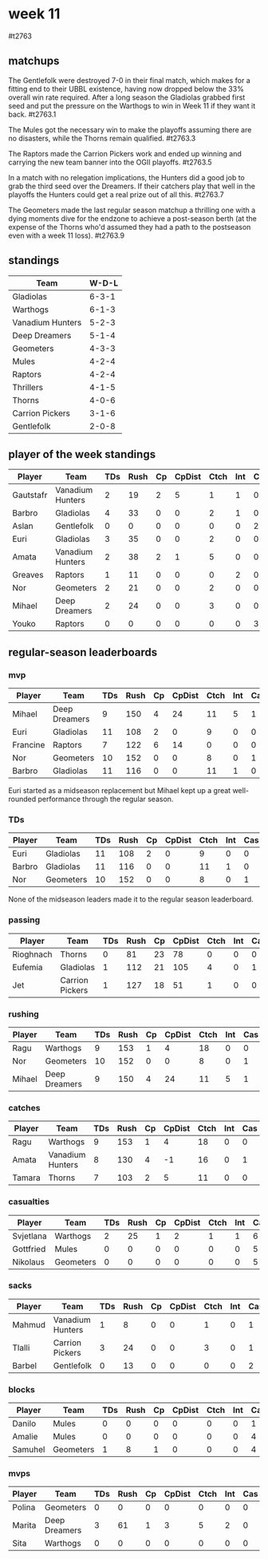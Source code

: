 # week 11

#t2763

## matchups

The Gentlefolk were destroyed 7-0 in their final match, which makes for a fitting end to their UBBL existence, having now dropped below the 33% overall win rate required. After a long season the Gladiolas grabbed first seed and put the pressure on the Warthogs to win in Week 11 if they want it back. #t2763.1

The Mules got the necessary win to make the playoffs assuming there are no disasters, while the Thorns remain qualified. #t2763.3

The Raptors made the Carrion Pickers work and ended up winning and carrying the new team banner into the OGII playoffs. #t2763.5

In a match with no relegation implications, the Hunters did a good job to grab the third seed over the Dreamers. If their catchers play that well in the playoffs the Hunters could get a real prize out of all this. #t2763.7

The Geometers made the last regular season matchup a thrilling one with a dying moments dive for the endzone to achieve a post-season berth (at the expense of the Thorns who'd assumed they had a path to the postseason even with a week 11 loss). #t2763.9

## standings

| Team | W-D-L |
|-------|-----|
| Gladiolas | 6-3-1 |
| Warthogs | 6-1-3 |
| Vanadium Hunters | 5-2-3 |
| Deep Dreamers | 5-1-4 |
| Geometers | 4-3-3 |
| Mules | 4-2-4 |
| Raptors | 4-2-4 |
| Thrillers | 4-1-5 |
| Thorns | 4-0-6 |
| Carrion Pickers | 3-1-6 |
| Gentlefolk | 2-0-8 |

## player of the week standings

| Player            | Team             | TDs  | Rush | Cp   | CpDist | Ctch | Int | Cas  | Blck | Sck | MVP | SPP  |
|-------------------|------------------|------|------|------|----------|---------|---|---|--------|-------|------|------|
| Gautstafr | Vanadium Hunters |    2 |   19 |    2 |      5 |    1 |    1 |    0 |    0 |    0 |    1 |   15 |
| Barbro    | Gladiolas        |    4 |   33 |    0 |      0 |    2 |    1 |    0 |    5 |    1 |    0 |   14 |
| Aslan     | Gentlefolk       |    0 |    0 |    0 |      0 |    0 |    0 |    2 |    5 |    0 |    1 |    9 |
| Euri      | Gladiolas        |    3 |   35 |    0 |      0 |    2 |    0 |    0 |    0 |    0 |    0 |    9 |
| Amata     | Vanadium Hunters |    2 |   38 |    2 |      1 |    5 |    0 |    0 |    3 |    0 |    0 |    8 |
| Greaves   | Raptors          |    1 |   11 |    0 |      0 |    0 |    2 |    0 |    0 |    0 |    0 |    7 |
| Nor       | Geometers        |    2 |   21 |    0 |      0 |    2 |    0 |    0 |    0 |    0 |    0 |    6 |
| Mihael    | Deep Dreamers    |    2 |   24 |    0 |      0 |    3 |    0 |    0 |    0 |    0 |    0 |    6 |
| Youko     | Raptors          |    0 |    0 |    0 |      0 |    0 |    0 |    3 |   10 |    0 |    0 |    6 |


## regular-season leaderboards

### mvp

| Player            | Team             | TDs  | Rush | Cp   | CpDist | Ctch | Int | Cas  | Blck | Sck | MVP | SPP  |
|-------------------|------------------|------|------|------|----------|---------|---|---|--------|-------|------|------|
| Mihael   | Deep Dreamers |    9 |  150 |    4 |     24 |   11 |    5 |    1 |    4 |    0 |    1 |   48 |
| Euri     | Gladiolas     |   11 |  108 |    2 |      0 |    9 |    0 |    0 |   10 |    0 |    1 |   40 |
| Francine | Raptors       |    7 |  122 |    6 |     14 |    0 |    0 |    0 |    2 |    0 |    2 |   37 |
| Nor      | Geometers     |   10 |  152 |    0 |      0 |    8 |    0 |    1 |   11 |    1 |    1 |   37 |
| Barbro   | Gladiolas     |   11 |  116 |    0 |      0 |   11 |    1 |    0 |   14 |    2 |    0 |   35 |

Euri started as a midseason replacement but Mihael kept up a great well-rounded performance through the regular season.

### TDs

| Player            | Team             | TDs  | Rush | Cp   | CpDist | Ctch | Int | Cas  | Blck | Sck | MVP | SPP  |
|-------------------|------------------|------|------|------|----------|---------|---|---|--------|-------|------|------|
| Euri   | Gladiolas |   11 |  108 |    2 |      0 |    9 |    0 |    0 |   10 |    0 |    1 |   40 |
| Barbro | Gladiolas |   11 |  116 |    0 |      0 |   11 |    1 |    0 |   14 |    2 |    0 |   35 |
| Nor    | Geometers |   10 |  152 |    0 |      0 |    8 |    0 |    1 |   11 |    1 |    1 |   37 |

None of the midseason leaders made it to the regular season leaderboard.

### passing

| Player            | Team             | TDs  | Rush | Cp   | CpDist | Ctch | Int | Cas  | Blck | Sck | MVP | SPP  |
|-------------------|------------------|------|------|------|----------|---------|---|---|--------|-------|------|------|
| Rioghnach | Thorns          |    0 |   81 |   23 |     78 |    0 |    0 |    0 |    5 |    2 |    0 |   23 |
| Eufemia   | Gladiolas       |    1 |  112 |   21 |    105 |    4 |    0 |    1 |    8 |    2 |    0 |   26 |
| Jet       | Carrion Pickers |    1 |  127 |   18 |     51 |    1 |    0 |    0 |    6 |    1 |    0 |   21 |

### rushing

| Player            | Team             | TDs  | Rush | Cp   | CpDist | Ctch | Int | Cas  | Blck | Sck | MVP | SPP  |
|-------------------|------------------|------|------|------|----------|---------|---|---|--------|-------|------|------|
| Ragu   | Warthogs      |    9 |  153 |    1 |      4 |   18 |    0 |    0 |    3 |    1 |    0 |   28 |
| Nor    | Geometers     |   10 |  152 |    0 |      0 |    8 |    0 |    1 |   11 |    1 |    1 |   37 |
| Mihael | Deep Dreamers |    9 |  150 |    4 |     24 |   11 |    5 |    1 |    4 |    0 |    1 |   48 |

### catches

| Player            | Team             | TDs  | Rush | Cp   | CpDist | Ctch | Int | Cas  | Blck | Sck | MVP | SPP  |
|-------------------|------------------|------|------|------|----------|---------|---|---|--------|-------|------|------|
| Ragu   | Warthogs         |    9 |  153 |    1 |      4 |   18 |    0 |    0 |    3 |    1 |    0 |   28 |
| Amata  | Vanadium Hunters |    8 |  130 |    4 |     -1 |   16 |    0 |    1 |    7 |    0 |    0 |   30 |
| Tamara | Thorns           |    7 |  103 |    2 |      5 |   11 |    0 |    0 |   15 |    2 |    1 |   28 |

### casualties

| Player            | Team             | TDs  | Rush | Cp   | CpDist | Ctch | Int | Cas  | Blck | Sck | MVP | SPP  |
|-------------------|------------------|------|------|------|----------|---------|---|---|--------|-------|------|------|
| Svjetlana | Warthogs  |    2 |   25 |    1 |      2 |    1 |    1 |    6 |   39 |    1 |    0 |   21 |
| Gottfried | Mules     |    0 |    0 |    0 |      0 |    0 |    0 |    5 |   44 |    0 |    0 |   10 |
| Nikolaus  | Geometers |    0 |    0 |    0 |      0 |    0 |    0 |    5 |   61 |    0 |    0 |   10 |

### sacks

| Player            | Team             | TDs  | Rush | Cp   | CpDist | Ctch | Int | Cas  | Blck | Sck | MVP | SPP  |
|-------------------|------------------|------|------|------|----------|---------|---|---|--------|-------|------|------|
| Mahmud | Vanadium Hunters |    1 |    8 |    0 |      0 |    1 |    0 |    1 |   27 |    5 |    0 |    5 |
| Tlalli | Carrion Pickers  |    3 |   24 |    0 |      0 |    3 |    0 |    1 |   51 |    5 |    1 |   16 |
| Barbel | Gentlefolk       |    0 |   13 |    0 |      0 |    0 |    0 |    2 |   24 |    4 |    1 |    9 |


### blocks

| Player            | Team             | TDs  | Rush | Cp   | CpDist | Ctch | Int | Cas  | Blck | Sck | MVP | SPP  |
|-------------------|------------------|------|------|------|----------|---------|---|---|--------|-------|------|------|
| Danilo  | Mules     |    0 |    0 |    0 |      0 |    0 |    0 |    1 |   73 |    1 |    2 |   12 |
| Amalie  | Mules     |    0 |    0 |    0 |      0 |    0 |    0 |    4 |   69 |    0 |    0 |    8 |
| Samuhel | Geometers |    1 |    8 |    1 |      0 |    0 |    0 |    4 |   68 |    3 |    0 |   12 |


### mvps

| Player            | Team             | TDs  | Rush | Cp   | CpDist | Ctch | Int | Cas  | Blck | Sck | MVP | SPP  |
|-------------------|------------------|------|------|------|----------|---------|---|---|--------|-------|------|------|
| Polina | Geometers     |    0 |    0 |    0 |      0 |    0 |    0 |    0 |   42 |    0 |    3 |   15 |
| Marita | Deep Dreamers |    3 |   61 |    1 |      3 |    5 |    2 |    0 |    5 |    0 |    3 |   29 |
| Sita   | Warthogs      |    0 |    0 |    0 |      0 |    0 |    0 |    0 |   61 |    1 |    3 |   15 |
